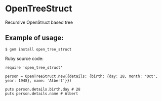 # OpenTreeStruct
Recursive OpenStruct based tree

## Example of usage:

`$ gem install open_tree_struct`

Ruby source code:

```
require 'open_tree_struct'

person = OpenTreeStruct.new({details: {birth: {day: 28, month: 'Oct', year: 1948}, name: 'Albert'}})

puts person.details.birth.day # 28
puts person.details.name # Albert
```

